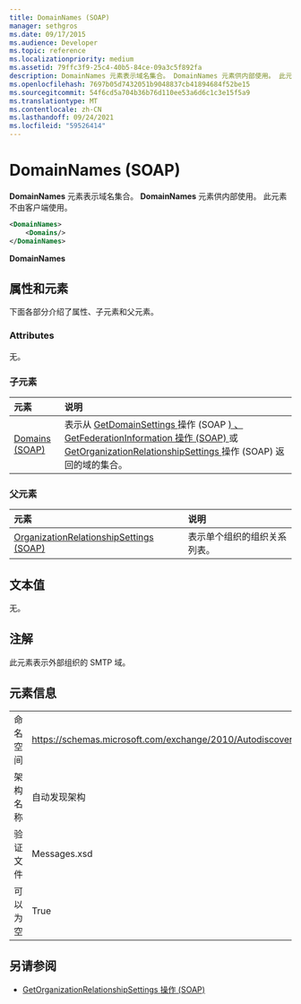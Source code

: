 ```yaml
---
title: DomainNames (SOAP)
manager: sethgros
ms.date: 09/17/2015
ms.audience: Developer
ms.topic: reference
ms.localizationpriority: medium
ms.assetid: 79ffc3f9-25c4-40b5-84ce-09a3c5f892fa
description: DomainNames 元素表示域名集合。 DomainNames 元素供内部使用。 此元素不由客户端使用。
ms.openlocfilehash: 7697b05d7432051b9048837cb41894684f52be15
ms.sourcegitcommit: 54f6cd5a704b36b76d110ee53a6d6c1c3e15f5a9
ms.translationtype: MT
ms.contentlocale: zh-CN
ms.lasthandoff: 09/24/2021
ms.locfileid: "59526414"
---
```

# <a name="domainnames-soap"></a>DomainNames (SOAP)

**DomainNames** 元素表示域名集合。 **DomainNames** 元素供内部使用。 此元素不由客户端使用。 
  
```XML
<DomainNames>
    <Domains/>
</DomainNames>
```

 **DomainNames**
## <a name="attributes-and-elements"></a>属性和元素

下面各部分介绍了属性、子元素和父元素。
  
### <a name="attributes"></a>Attributes

无。
  
### <a name="child-elements"></a>子元素

|**元素**|**说明**|
|:-----|:-----|
|[Domains (SOAP)](domains-soap.md) <br/> |表示从 [GetDomainSettings ](getdomainsettings-operation-soap.md)操作 (SOAP [) 、GetFederationInformation 操作 (SOAP) ](getfederationinformation-operation-soap.md)或 [GetOrganizationRelationshipSettings ](getorganizationrelationshipsettings-operation-soap.md)操作 (SOAP) 返回的域的集合。  <br/> |
   
### <a name="parent-elements"></a>父元素

|**元素**|**说明**|
|:-----|:-----|
|[OrganizationRelationshipSettings (SOAP)](organizationrelationshipsettings-soap.md) <br/> |表示单个组织的组织关系列表。  <br/> |
   
## <a name="text-value"></a>文本值

无。
  
## <a name="remarks"></a>注解

此元素表示外部组织的 SMTP 域。
  
## <a name="element-information"></a>元素信息

|||
|:-----|:-----|
|命名空间  <br/> |https://schemas.microsoft.com/exchange/2010/Autodiscover  <br/> |
|架构名称  <br/> |自动发现架构  <br/> |
|验证文件  <br/> |Messages.xsd  <br/> |
|可以为空  <br/> |True  <br/> |
   
## <a name="see-also"></a>另请参阅

- [GetOrganizationRelationshipSettings 操作 (SOAP)](getorganizationrelationshipsettings-operation-soap.md)

